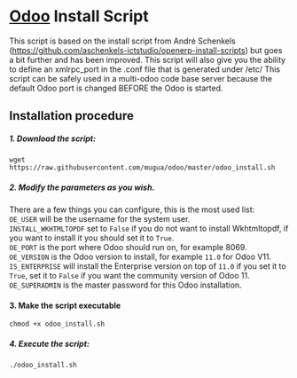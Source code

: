 # [Odoo](https://www.odoo.com "Odoo's Homepage") Install Script

This script is based on the install script from André Schenkels (https://github.com/aschenkels-ictstudio/openerp-install-scripts)
but goes a bit further and has been improved. This script will also give you the ability to define an xmlrpc_port in the .conf file that is generated under /etc/
This script can be safely used in a multi-odoo code base server because the default Odoo port is changed BEFORE the Odoo is started.

## Installation procedure

##### 1. Download the script:
```
wget https://raw.githubusercontent.com/mugua/odoo/master/odoo_install.sh
```
##### 2. Modify the parameters as you wish.
There are a few things you can configure, this is the most used list:<br/>
```OE_USER``` will be the username for the system user.<br/>
```INSTALL_WKHTMLTOPDF``` set to ```False``` if you do not want to install Wkhtmltopdf, if you want to install it you should set it to ```True```.<br/>
```OE_PORT``` is the port where Odoo should run on, for example 8069.<br/>
```OE_VERSION``` is the Odoo version to install, for example ```11.0``` for Odoo V11.<br/>
```IS_ENTERPRISE``` will install the Enterprise version on top of ```11.0``` if you set it to ```True```, set it to ```False``` if you want the community version of Odoo 11.<br/>
```OE_SUPERADMIN``` is the master password for this Odoo installation.<br/>

#### 3. Make the script executable
```
chmod +x odoo_install.sh
```
##### 4. Execute the script:
```
./odoo_install.sh
```
